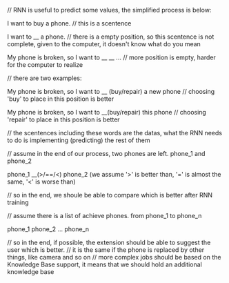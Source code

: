 // RNN is useful to predict some values, the simplified process is below:

I want to buy a phone.  // this is a scentence

I want to __ a phone. // there is a empty position, so this scentence is not complete, given to the computer, it doesn't know what do you mean

My phone is broken, so I want to __ __ ... // more position is empty, harder for the computer to realize

// there are two examples:

My phone is broken, so I want to __ (buy/repair) a new phone // choosing 'buy' to place in this position is better

My phone is broken, so I want to __(buy/repair) this phone // choosing 'repair' to place in this position is better

// the scentences including these words are the datas, what the RNN needs to do is implementing (predicting) the rest of them

// assume in the end of our process, two phones are left. phone_1 and phone_2

phone_1 __(>/==/<) phone_2 (we assume '>' is better than, '=' is almost the same, '<' is worse than)

// so in the end, we shoule be able to compare which is better after RNN training

// assume there is a list of achieve phones. from phone_1 to phone_n

phone_1
phone_2
...
phone_n

// so in the end, if possible, the extension should be able to suggest the user which is better.
// it is the same if the phone is replaced by other things, like camera and so on
// more complex jobs should be based on the Knowledge Base support, it means that we should hold an additional knowledge base
